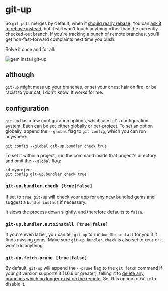 git-up
======

So `git pull` merges by default, when it [should really rebase](http://www.gitready.com/advanced/2009/02/11/pull-with-rebase.html). You can [ask it to rebase instead](http://d.strelau.net/post/47338904/git-pull-rebase-by-default), but it still won't touch anything other than the currently checked-out branch. If you're tracking a bunch of remote branches, you'll get non-fast-forward complaints next time you push.

Solve it once and for all:

![gem install git-up](http://dl.dropbox.com/u/166030/nonsense/git-up.png)

although
--------

`git-up` might mess up your branches, or set your chest hair on fire, or be racist to your cat, I don't know. It works for me.

configuration
-------------

`git-up` has a few configuration options, which use git's configuration system. Each can be set either globally or per-project. To set an option globally, append the `--global` flag to `git config`, which you can run anywhere:

    git config --global git-up.bundler.check true

To set it within a project, run the command inside that project's directory and omit the `--global` flag:

    cd myproject
    git config git-up.bundler.check true

### `git-up.bundler.check [true|false]`

If set to `true`, `git-up` will check your app for any new bundled gems and suggest a `bundle install` if necessary.

It slows the process down slightly, and therefore defaults to `false`. 

### `git-up.bundler.autoinstall [true|false]`

If you're even lazier, you can tell `git-up` to run `bundle install` for you if it finds missing gems. Make sure `git-up.bundler.check` is also set to `true` or it won't do anything.

### `git-up.fetch.prune [true|false]`

By default, `git-up` will append the `--prune` flag to the `git fetch` command if your git version supports it (1.6.6 or greater), telling it to [delete any branches which no longer exist on the remote](http://linux.die.net/man/1/git-fetch). Set this option to `false` to disable it.